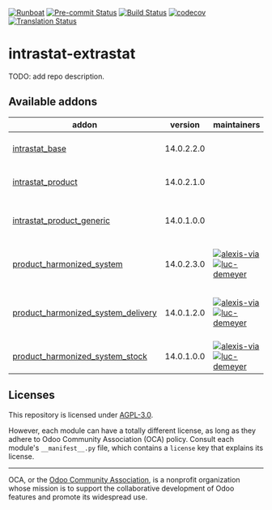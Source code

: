 
[![Runboat](https://img.shields.io/badge/runboat-Try%20me-875A7B.png)](https://runboat.odoo-community.org/builds?repo=OCA/intrastat-extrastat&target_branch=14.0)
[![Pre-commit Status](https://github.com/OCA/intrastat-extrastat/actions/workflows/pre-commit.yml/badge.svg?branch=14.0)](https://github.com/OCA/intrastat-extrastat/actions/workflows/pre-commit.yml?query=branch%3A14.0)
[![Build Status](https://github.com/OCA/intrastat-extrastat/actions/workflows/test.yml/badge.svg?branch=14.0)](https://github.com/OCA/intrastat-extrastat/actions/workflows/test.yml?query=branch%3A14.0)
[![codecov](https://codecov.io/gh/OCA/intrastat-extrastat/branch/14.0/graph/badge.svg)](https://codecov.io/gh/OCA/intrastat-extrastat)
[![Translation Status](https://translation.odoo-community.org/widgets/intrastat-extrastat-14-0/-/svg-badge.svg)](https://translation.odoo-community.org/engage/intrastat-extrastat-14-0/?utm_source=widget)

<!-- /!\ do not modify above this line -->

# intrastat-extrastat

TODO: add repo description.

<!-- /!\ do not modify below this line -->

<!-- prettier-ignore-start -->

[//]: # (addons)

Available addons
----------------
addon | version | maintainers | summary
--- | --- | --- | ---
[intrastat_base](intrastat_base/) | 14.0.2.2.0 |  | Base module for Intrastat reporting
[intrastat_product](intrastat_product/) | 14.0.2.1.0 |  | Base module for Intrastat Product
[intrastat_product_generic](intrastat_product_generic/) | 14.0.1.0.0 |  | Generic Intrastat Product Declaration
[product_harmonized_system](product_harmonized_system/) | 14.0.2.3.0 | [![alexis-via](https://github.com/alexis-via.png?size=30px)](https://github.com/alexis-via) [![luc-demeyer](https://github.com/luc-demeyer.png?size=30px)](https://github.com/luc-demeyer) | Base module for Product Import/Export reports
[product_harmonized_system_delivery](product_harmonized_system_delivery/) | 14.0.1.2.0 | [![alexis-via](https://github.com/alexis-via.png?size=30px)](https://github.com/alexis-via) [![luc-demeyer](https://github.com/luc-demeyer.png?size=30px)](https://github.com/luc-demeyer) | Hide native hs_code field provided by the delivery module
[product_harmonized_system_stock](product_harmonized_system_stock/) | 14.0.1.0.0 | [![alexis-via](https://github.com/alexis-via.png?size=30px)](https://github.com/alexis-via) [![luc-demeyer](https://github.com/luc-demeyer.png?size=30px)](https://github.com/luc-demeyer) | Adds a menu entry for H.S. codes

[//]: # (end addons)

<!-- prettier-ignore-end -->

## Licenses

This repository is licensed under [AGPL-3.0](LICENSE).

However, each module can have a totally different license, as long as they adhere to Odoo Community Association (OCA)
policy. Consult each module's `__manifest__.py` file, which contains a `license` key
that explains its license.

----
OCA, or the [Odoo Community Association](http://odoo-community.org/), is a nonprofit
organization whose mission is to support the collaborative development of Odoo features
and promote its widespread use.
